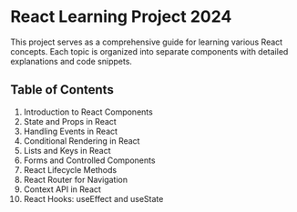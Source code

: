 # React Learning Project 2024

This project serves as a comprehensive guide for learning various React concepts. Each topic is organized into separate components with detailed explanations and code snippets.

## Table of Contents

1. Introduction to React Components
2. State and Props in React
3. Handling Events in React
4. Conditional Rendering in React
5. Lists and Keys in React
6. Forms and Controlled Components
7. React Lifecycle Methods
8. React Router for Navigation
9. Context API in React
10. React Hooks: useEffect and useState

